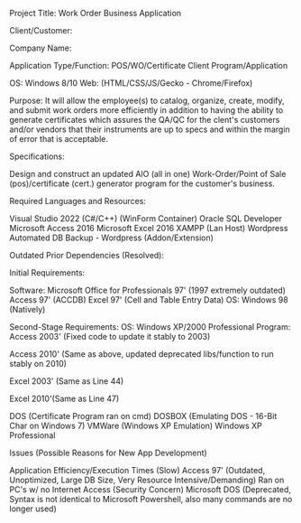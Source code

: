Project Title: Work Order Business Application 

Client/Customer: 

Company Name:



Application Type/Function: POS/WO/Certificate Client Program/Application

OS: Windows 8/10
Web: (HTML/CSS/JS/Gecko - Chrome/Firefox)

Purpose: It will allow the employee(s) to catalog, organize, create, modify, and submit work orders more efficiently in addition to having the ability to generate certificates which assures the QA/QC for the clent's customers and/or vendors that their instruments are up to specs and within the margin of error that is acceptable.


Specifications:

Design and construct an updated AIO (all in one) Work-Order/Point of Sale (pos)/certificate (cert.) generator program for the customer's business.






Required Languages and Resources:

Visual Studio 2022 (C#/C++) (WinForm Container)
Oracle SQL Developer
Microsoft Access 2016
Microsoft Excel 2016 
XAMPP (Lan Host)
Wordpress
Automated DB Backup - Wordpress (Addon/Extension)


Outdated Prior Dependencies (Resolved):

Initial Requirements:

Software: 
Microsoft Office for Professionals 97' (1997 extremely outdated)
Access 97' (ACCDB)
Excel 97' (Cell and Table Entry Data)
OS: Windows 98 (Natively)

Second-Stage Requirements:
OS: Windows XP/2000 Professional
Program: Access 2003' (Fixed code to update it stably to 2003)

Access 2010' (Same as above, updated deprecated libs/function to run stably on 2010)

Excel 2003' (Same as Line 44)

Excel 2010'(Same as Line 47)

DOS (Certificate Program ran on cmd)
DOSBOX (Emulating DOS - 16-Bit Char on Windows 7)
VMWare (Windows XP Emulation)
Windows XP Professional

Issues (Possible Reasons for New App Development)

Application Efficiency/Execution Times (Slow)
Access 97' (Outdated, Unoptimized, Large DB Size, Very Resource Intensive/Demanding)
Ran on PC's w/ no Internet Access (Security Concern)
Microsoft DOS (Deprecated, Syntax is not identical to Microsoft Powershell, also many commands are no longer used)






